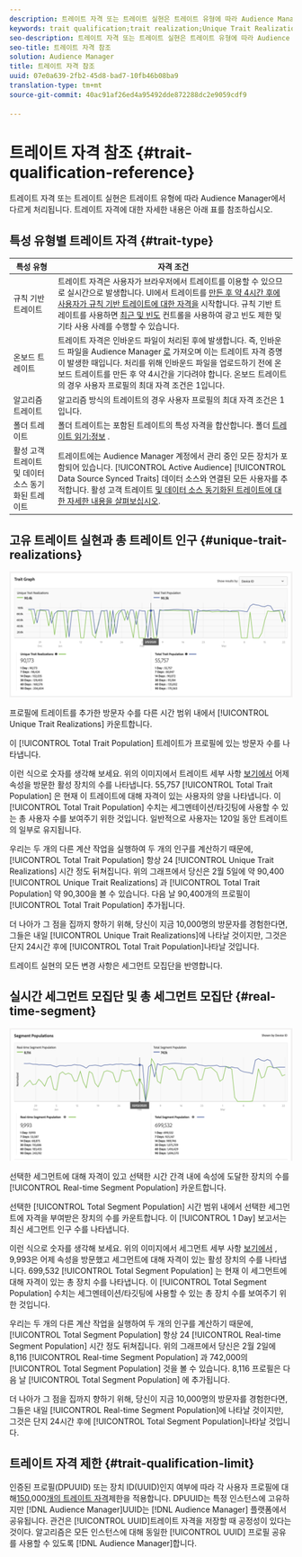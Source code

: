 ```yaml
---
description: 트레이트 자격 또는 트레이트 실현은 트레이트 유형에 따라 Audience Manager에서 다르게 처리됩니다. 트레이트 자격에 대한 자세한 내용은 아래 표를 참조하십시오.
keywords: trait qualification;trait realization;Unique Trait Realizations;UTR;Total Trait Population;TTP
seo-description: 트레이트 자격 또는 트레이트 실현은 트레이트 유형에 따라 Audience Manager에서 다르게 처리됩니다. 트레이트 자격에 대한 자세한 내용은 아래 표를 참조하십시오.
seo-title: 트레이트 자격 참조
solution: Audience Manager
title: 트레이트 자격 참조
uuid: 07e0a639-2fb2-45d8-bad7-10fb46b08ba9
translation-type: tm+mt
source-git-commit: 40ac91af26ed4a95492dde872288dc2e9059cdf9

---
```



# 트레이트 자격 참조 {#trait-qualification-reference}

트레이트 자격 또는 트레이트 실현은 트레이트 유형에 따라 Audience Manager에서 다르게 처리됩니다. 트레이트 자격에 대한 자세한 내용은 아래 표를 참조하십시오.

## 특성 유형별 트레이트 자격 {#trait-type}

| 특성 유형 | 자격 조건 |
|---|---|
| 규칙 기반 트레이트 | 트레이트 자격은 사용자가 브라우저에서 트레이트를 이용할 수 있으므로 실시간으로 발생합니다. UI에서 트레이트를 [만든 후 약 4시간 후에 사용자가 규칙 기반 트레이트에 대한 자격을](create-onboarded-rule-based-traits.md#create-rules-based-or-onboarded-traits) 시작합니다. 규칙 기반 트레이트를 사용하면 [최근 및 빈도](../segments/recency-and-frequency.md) 컨트롤을 사용하여 광고 빈도 제한 및 기타 사용 사례를 수행할 수 있습니다. |
| 온보드 트레이트 | 트레이트 자격은 인바운드 파일이 처리된 후에 발생합니다. 즉, 인바운드 파일을 Audience Manager [로](../../faq/faq-inbound-data-ingestion.md) 가져오며 이는 트레이트 자격 증명이 발생한 때입니다. 처리를 위해 인바운드 파일을 업로드하기 전에 온보드 트레이트를 만든 후 약 4시간을 기다려야 합니다. 온보드 트레이트의 경우 사용자 프로필의 최대 자격 조건은 1입니다. |
| 알고리즘 트레이트 | 알고리즘 방식의 트레이트의 경우 사용자 프로필의 최대 자격 조건은 1입니다. |
| 폴더 트레이트 | 폴더 트레이트는 포함된 트레이트의 특성 자격을 합산합니다. 폴더 [트레이트 읽기:정보](about-folder-traits.md) . |
| 활성 고객 트레이트 및 데이터 소스 동기화된 트레이트 | 트레이트에는 Audience Manager 계정에서 관리 중인 모든 장치가 포함되어 있습니다. [!UICONTROL Active Audience] [!UICONTROL Data Source Synced Traits] 데이터 소스와 연결된 모든 사용자를 추적합니다. 활성 고객 트레이트 [및 데이터 소스 동기화된 트레이트에 대한 자세한 내용을 살펴보십시오](client-activity-synced-audience-traits.md). |

## 고유 트레이트 실현과 총 트레이트 인구 {#unique-trait-realizations}

![고유한 특성 실현](assets/trait-graph.png)

프로필에 트레이트를 추가한 방문자 수를 다른 시간 범위 내에서 [!UICONTROL Unique Trait Realizations] 카운트합니다.

이 [!UICONTROL Total Trait Population] 트레이트가 프로필에 있는 방문자 수를 나타냅니다.

이런 식으로 숫자를 생각해 보세요. 위의 이미지에서 트레이트 세부 사항 [보기에서](../../features/traits/trait-details-page.md) 어제 속성을 방문한 활성 장치의 수를 나타냅니다. 55,757 [!UICONTROL Total Trait Population] 은 현재 이 트레이트에 대해 자격이 있는 사용자의 양을 나타냅니다. 이 [!UICONTROL Total Trait Population] 수치는 세그멘테이션/타깃팅에 사용할 수 있는 총 사용자 수를 보여주기 위한 것입니다. 일반적으로 사용자는 120일 동안 트레이트의 일부로 유지됩니다.

우리는 두 개의 다른 계산 작업을 실행하여 두 개의 인구를 계산하기 때문에, [!UICONTROL Total Trait Population] 항상 24 [!UICONTROL Unique Trait Realizations] 시간 정도 뒤쳐집니다. 위의 그래프에서 당신은 2월 5일에 약 90,400 [!UICONTROL Unique Trait Realizations] 과 [!UICONTROL Total Trait Population] 약 90,300을 볼 수 있습니다. 다음 날 90,400개의 프로필이 [!UICONTROL Total Trait Population] 추가됩니다.

더 나아가 그 점을 집까지 향하기 위해, 당신이 지금 10,000명의 방문자를 경험한다면, 그들은 내일 [!UICONTROL Unique Trait Realizations]에 나타날 것이지만, 그것은 단지 24시간 후에 [!UICONTROL Total Trait Population]나타날 것입니다.

트레이트 실현의 모든 변경 사항은 세그먼트 모집단을 반영합니다.

## 실시간 세그먼트 모집단 및 총 세그먼트 모집단 {#real-time-segment}

![고유한 특성 실현](assets/segment-graph.png)

선택한 세그먼트에 대해 자격이 있고 선택한 시간 간격 내에 속성에 도달한 장치의 수를 [!UICONTROL Real-time Segment Population] 카운트합니다.

선택한 [!UICONTROL Total Segment Population] 시간 범위 내에서 선택한 세그먼트에 자격을 부여받은 장치의 수를 카운트합니다. 이 [!UICONTROL 1 Day] 보고서는 최신 세그먼트 인구 수를 나타냅니다.

이런 식으로 숫자를 생각해 보세요. 위의 이미지에서 세그먼트 세부 사항 [보기에서](../../features/segments/segment-summary-view.md) , 9,993은 어제 속성을 방문했고 세그먼트에 대해 자격이 있는 활성 장치의 수를 나타냅니다. 699,532 [!UICONTROL Total Segment Population] 는 현재 이 세그먼트에 대해 자격이 있는 총 장치 수를 나타냅니다. 이 [!UICONTROL Total Segment Population] 수치는 세그멘테이션/타깃팅에 사용할 수 있는 총 장치 수를 보여주기 위한 것입니다.

우리는 두 개의 다른 계산 작업을 실행하여 두 개의 인구를 계산하기 때문에, [!UICONTROL Total Segment Population] 항상 24 [!UICONTROL Real-time Segment Population] 시간 정도 뒤쳐집니다. 위의 그래프에서 당신은 2월 2일에 8,116 [!UICONTROL Real-time Segment Population] 과 742,000의 [!UICONTROL Total Segment Population] 것을 볼 수 있습니다. 8,116 프로필은 다음 날 [!UICONTROL Total Segment Population] 에 추가됩니다.

더 나아가 그 점을 집까지 향하기 위해, 당신이 지금 10,000명의 방문자를 경험한다면, 그들은 내일 [!UICONTROL Real-time Segment Population]에 나타날 것이지만, 그것은 단지 24시간 후에 [!UICONTROL Total Segment Population]나타날 것입니다.

## 트레이트 자격 제한 {#trait-qualification-limit}

인증된 프로필(DPUUID) 또는 장치 ID(UUID)인지 여부에 따라 각 사용자 프로필에 대해[150,](../../reference/ids-in-aam.md)000[개의 트레이트 자격](../../reference/ids-in-aam.md)제한을 적용합니다. DPUUID는 특정 인스턴스에 고유하지만 [!DNL Audience Manager]UUID는 [!DNL Audience Manager] 플랫폼에서 공유됩니다. 관건은 [!UICONTROL UUID]트레이트 자격을 저장할 때 공정성이 있다는 것이다. 알고리즘은 모든 인스턴스에 대해 동일한 [!UICONTROL UUID] 프로필 공유를 사용할 수 있도록 [!DNL Audience Manager]합니다.
